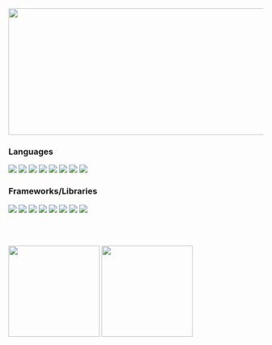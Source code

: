 <img src="https://media.giphy.com/media/3knKct3fGqxhK/source.gif" width="1000" height="250">
<h3>Languages</h3>
<p>
	<img src="https://img.shields.io/badge/C-00599C?style=for-the-badge&logo=c&logoColor=white">
	<img src="https://img.shields.io/badge/Java-ED8B00?style=for-the-badge&logo=java&logoColor=white">
	<img src="https://img.shields.io/badge/Python-14354C?style=for-the-badge&logo=python&logoColor=white">
	<img src="https://img.shields.io/badge/JavaScript-F7DF1E?style=for-the-badge&logo=javascript&logoColor=black">
	<img src="https://img.shields.io/badge/HTML5-E34F26?style=for-the-badge&logo=html5&logoColor=white">
	<img src="https://img.shields.io/badge/CSS3-1572B6?style=for-the-badge&logo=css3&logoColor=white">
	<img src="https://img.shields.io/badge/MySQL-00000F?style=for-the-badge&logo=mysql&logoColor=white">
	<img src="https://img.shields.io/badge/Neo4j-018bff?style=for-the-badge&logo=neo4j&logoColor=white">
</p>
<h3>Frameworks/Libraries</h3>
<p>
	<img src="https://img.shields.io/badge/React-20232A?style=for-the-badge&logo=react&logoColor=61DAFB">
	<img src="https://img.shields.io/badge/npm-CB3837?style=for-the-badge&logo=npm&logoColor=white">
	<img src="https://img.shields.io/badge/Flask-000000?style=for-the-badge&logo=flask&logoColor=white">
	<img src="https://img.shields.io/badge/TensorFlow-FF6F00?style=for-the-badge&logo=TensorFlow&logoColor=white">
	<img src="https://img.shields.io/badge/Keras-D00000?style=for-the-badge&logo=Keras&logoColor=white">
	<img src="https://img.shields.io/badge/Numpy-777BB4?style=for-the-badge&logo=numpy&logoColor=white">
	<img src="https://img.shields.io/badge/Pandas-2C2D72?style=for-the-badge&logo=pandas&logoColor=white">
	<img src="https://img.shields.io/badge/OpenCV-27338e?style=for-the-badge&logo=OpenCV&logoColor=white">
</p>
<br></br>
<p>
	<img height="180px" src="https://github-readme-stats.vercel.app/api?username=SotirisKar&show_icons=true&theme=radical" style="max-width:100%;">
	<img height="180px" src="https://github-readme-stats.vercel.app/api/top-langs/?username=SotirisKar&show_icons=true&langs_count=10&layout=compact&theme=radical" style="max-width:100%;">
</p>
